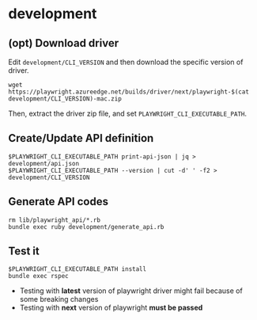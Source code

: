 # development

## (opt) Download driver

Edit `development/CLI_VERSION` and then download the specific version of driver.

```
wget https://playwright.azureedge.net/builds/driver/next/playwright-$(cat development/CLI_VERSION)-mac.zip
```

Then, extract the driver zip file, and set `PLAYWRIGHT_CLI_EXECUTABLE_PATH`.


## Create/Update API definition

```
$PLAYWRIGHT_CLI_EXECUTABLE_PATH print-api-json | jq > development/api.json
$PLAYWRIGHT_CLI_EXECUTABLE_PATH --version | cut -d' ' -f2 > development/CLI_VERSION
```

## Generate API codes

```
rm lib/playwright_api/*.rb
bundle exec ruby development/generate_api.rb
```

## Test it

```
$PLAYWRIGHT_CLI_EXECUTABLE_PATH install
bundle exec rspec
```

* Testing with **latest** version of playwright driver might fail because of some breaking changes
* Testing with **next** version of playwright **must be passed**
